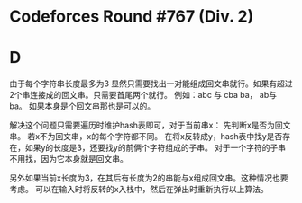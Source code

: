 # Codeforces Round #767 (Div. 2)
# D
由于每个字符串长度最多为3
显然只需要找出一对能组成回文串就行。如果有超过2个串连接成的回文串。只需要首尾两个就行。 例如：abc 与 cba ba， ab与ba。
如果本身是个回文串那也是可以的。

解决这个问题只需要遍历时维护hash表即可，对于当前串x：
先判断x是否为回文串。
若x不为回文串，x的每个字符都不同。
在将x反转成y，hash表中找y是否存在，如果y的长度是3，还要找y的前俩个字符组成的子串。 对于一个字符的子串不用找，因为它本身就是回文串。

另外如果当前x长度为3，在其后有长度为2的串能与x组成回文串。这种情况也要考虑。 可以在输入时将反转的x入栈中，然后在弹出时重新执行以上算法。